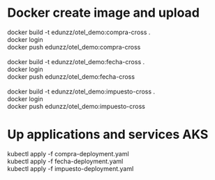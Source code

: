 # Docker create image and upload
docker build -t edunzz/otel_demo:compra-cross .
<br>
docker login
<br>
docker push edunzz/otel_demo:compra-cross
<br>
<br>
docker build -t edunzz/otel_demo:fecha-cross .
<br>
docker login
<br>
docker push edunzz/otel_demo:fecha-cross
<br>
<br>
docker build -t edunzz/otel_demo:impuesto-cross .
<br>
docker login
<br>
docker push edunzz/otel_demo:impuesto-cross
<br>
# Up applications and services AKS
kubectl apply -f compra-deployment.yaml
<br>
kubectl apply -f fecha-deployment.yaml
<br>
kubectl apply -f impuesto-deployment.yaml
<br>
